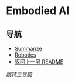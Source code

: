 # Embodied AI


## 导航
- [Summarize](./Summarize/README.md)
- [Robotics](./Robotics/README.md)
- [返回上一层 README](../README.md)


*[跳转至导航](#导航)*
